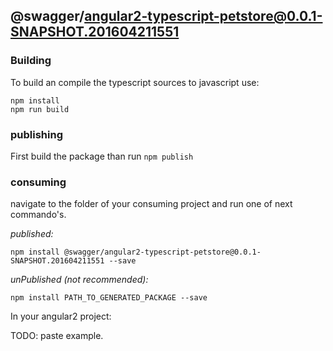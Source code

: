 ## @swagger/angular2-typescript-petstore@0.0.1-SNAPSHOT.201604211551

### Building

To build an compile the typescript sources to javascript use:
```
npm install
npm run build
```

### publishing

First build the package than run ```npm publish```

### consuming

navigate to the folder of your consuming project and run one of next commando's.

_published:_

```
npm install @swagger/angular2-typescript-petstore@0.0.1-SNAPSHOT.201604211551 --save
```

_unPublished (not recommended):_

```
npm install PATH_TO_GENERATED_PACKAGE --save
```

In your angular2 project:

TODO: paste example.
